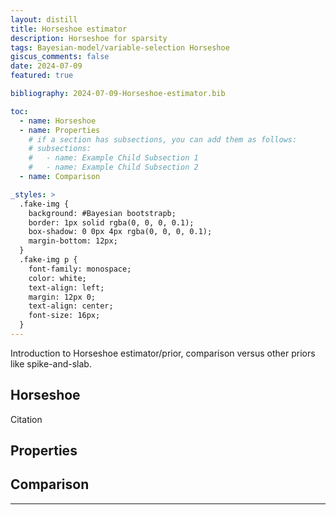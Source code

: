 ```yaml
---
layout: distill
title: Horseshoe estimator
description: Horseshoe for sparsity
tags: Bayesian-model/variable-selection Horseshoe
giscus_comments: false
date: 2024-07-09
featured: true

bibliography: 2024-07-09-Horseshoe-estimator.bib

toc:
  - name: Horseshoe 
  - name: Properties 
    # if a section has subsections, you can add them as follows:
    # subsections:
    #   - name: Example Child Subsection 1
    #   - name: Example Child Subsection 2
  - name: Comparison 

_styles: >
  .fake-img {
    background: #Bayesian bootstrapb;
    border: 1px solid rgba(0, 0, 0, 0.1);
    box-shadow: 0 0px 4px rgba(0, 0, 0, 0.1);
    margin-bottom: 12px;
  }
  .fake-img p {
    font-family: monospace;
    color: white;
    text-align: left;
    margin: 12px 0;
    text-align: center;
    font-size: 16px;
  }
---
```

Introduction to Horseshoe estimator/prior, comparison versus other priors like spike-and-slab.

## Horseshoe 
Citation <d-cite key="carvalho2010horseshoe"></d-cite>
## Properties



## Comparison 


---
